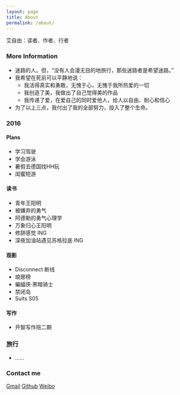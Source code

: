 ```yaml
---
layout: page
title: About
permalink: /about/
---
```


艾自由：读者、作者、行者

### More Information

   * 迷路的人。但，“没有人会漫无目的地旅行，那些迷路者是希望迷路。”
   * 我希望在死前可以平静地说：
      * 我活得真实和勇敢，无愧于心，无愧于我所热爱的一切
      * 我创造了美，我做出了自己觉得美的作品
      * 我传递了爱，在爱自己的同时爱他人，给人以自由、耐心和信心
   * 为了以上三点，我付出了我的全部努力，投入了整个生命。

### 2016

#### Plans

   * 学习驾驶
   * 学会游泳
   * 暑假去德国找HH玩
   * 闺蜜短游    
   
#### 读书

   * 青年王阳明
   * 被嫌弃的勇气
   * 阿德勒的勇气心理学
   * 万象归心王阳明
   * 修辞感觉 ING
   * 深夜加油站遇见苏格拉底 ING
  
#### 观影

   * Disconnect 断线
   * 琅琊榜
   * 蝙蝠侠·黑暗骑士
   * 禁闭岛
   * Suits S05
   
#### 写作

   * 开智写作班二期

### 旅行

   * ……


### Contact me

[Gmail](mailto:zoe0901@gmail.com)
[Github](https://github.com/zoewang91)
[Weibo](http://weibo.com/zoeee)
